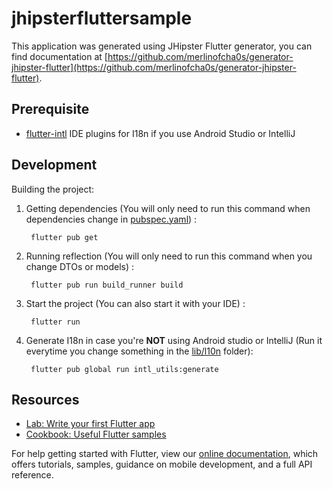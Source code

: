 # jhipsterfluttersample

This application was generated using JHipster Flutter generator, you can find documentation at [https://github.com/merlinofcha0s/generator-jhipster-flutter](https://github.com/merlinofcha0s/generator-jhipster-flutter).

## Prerequisite

- [flutter-intl](https://plugins.jetbrains.com/plugin/13666-flutter-intl) IDE plugins for I18n if you use Android Studio or IntelliJ

## Development

Building the project:

1. Getting dependencies (You will only need to run this command when dependencies change in [pubspec.yaml](pubspec.yaml)) : 

        flutter pub get
        
2. Running reflection (You will only need to run this command when you change DTOs or models) : 

        flutter pub run build_runner build
        
3. Start the project (You can also start it with your IDE) :

        flutter run
        
4. Generate I18n in case you're **NOT** using Android studio or IntelliJ (Run it everytime you change something in the [lib/l10n](lib/l10n) folder):
        
        flutter pub global run intl_utils:generate

## Resources

- [Lab: Write your first Flutter app](https://flutter.dev/docs/get-started/codelab)
- [Cookbook: Useful Flutter samples](https://flutter.dev/docs/cookbook)

For help getting started with Flutter, view our [online documentation](https://flutter.dev/docs), which offers tutorials,
samples, guidance on mobile development, and a full API reference.